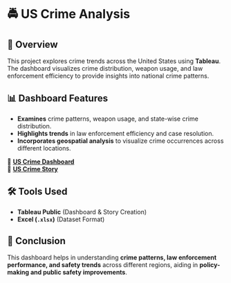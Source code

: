 # 🚔 US Crime Analysis  

## 📌 Overview  
This project explores crime trends across the United States using **Tableau**. The dashboard visualizes crime distribution, weapon usage, and law enforcement efficiency to provide insights into national crime patterns.  

## 📊 Dashboard Features  
- **Examines** crime patterns, weapon usage, and state-wise crime distribution.  
- **Highlights trends** in law enforcement efficiency and case resolution.  
- **Incorporates geospatial analysis** to visualize crime occurrences across different locations.  

🔗 **[US Crime Dashboard](https://public.tableau.com/views/UScrimeDashboard_17407353450080/USCrimeAnalysisDashbooard?:language=en-US&:sid=&:redirect=auth&:display_count=n&:origin=viz_share_link)**  
🔗 **[US Crime Story](https://public.tableau.com/views/UScrime_17404982503050/USCrimeAnalysisStory?:language=en-US&publish=yes&:sid=&:redirect=auth&:display_count=n&:origin=viz_share_link)**  

## 🛠 Tools Used  
- **Tableau Public** (Dashboard & Story Creation)  
- **Excel (`.xlsx`)** (Dataset Format)  

## 📜 Conclusion  
This dashboard helps in understanding **crime patterns, law enforcement performance, and safety trends** 
across different regions, aiding in **policy-making and public safety improvements**.  
